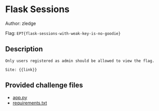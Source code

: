 # Flask Sessions
Author: zledge

Flag: `EPT{flask-sessions-with-weak-key-is-no-goodie}`
## Description
```
Only users registered as admin should be allowed to view the flag. 

Site: {{link}}
```

## Provided challenge files
* [app.py](app.py)
* [requirements.txt](requirements.txt)
